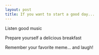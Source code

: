 ```yaml
---
layout: post
title: If you want to start a good day...
---
```


Listen good music 

Prepare yourself a delicious breakfast

Remember your favorite meme... and laugh!

